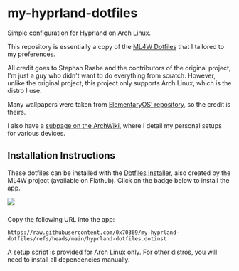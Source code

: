 # my-hyprland-dotfiles
Simple configuration for Hyprland on Arch Linux.

This repository is essentially a copy of the [ML4W Dotfiles](https://github.com/mylinuxforwork/dotfiles) that I tailored to my preferences.

All credit goes to Stephan Raabe and the contributors of the original project, I'm just a guy who didn't want to do everything from scratch.
However, unlike the original project, this project only supports Arch Linux, which is the distro I use.

Many wallpapers were taken from [ElementaryOS' repository](https://github.com/elementary/wallpapers), so the credit is theirs.

I also have a [subpage on the ArchWiki](https://wiki.archlinux.org/title/User:0xMrRobot), where I detail my personal setups for various devices.

## Installation Instructions
These dotfiles can be installed with the [Dotfiles Installer](https://github.com/mylinuxforwork/dotfiles-installer), also created by the ML4W project (available on Flathub). Click on the badge below to install the app.

<a href="https://mylinuxforwork.github.io/dotfiles-installer/" target="_blank"><img src="https://mylinuxforwork.github.io/dotfiles-installer/dotfiles-installer-badge.png" style="border:0;margin-bottom:10px"></a>

Copy the following URL into the app:

```
https://raw.githubusercontent.com/0x70369/my-hyprland-dotfiles/refs/heads/main/hyprland-dotfiles.dotinst
```

A setup script is provided for Arch Linux only. For other distros, you will need to install all dependencies manually.
